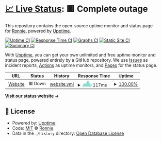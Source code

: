 # [📈 Live Status](https://status.ronniie.com): <!--live status--> **🟥 Complete outage**

This repository contains the open-source uptime monitor and status page for [Ronnie](https://ronniie.com), powered by [Upptime](https://github.com/upptime/upptime).

[![Uptime CI](https://github.com/Ronniie/Status/workflows/Uptime%20CI/badge.svg)](https://github.com/Ronniie/Status/actions?query=workflow%3A%22Uptime+CI%22)
[![Response Time CI](https://github.com/Ronniie/Status/workflows/Response%20Time%20CI/badge.svg)](https://github.com/Ronniie/Status/actions?query=workflow%3A%22Response+Time+CI%22)
[![Graphs CI](https://github.com/Ronniie/Status/workflows/Graphs%20CI/badge.svg)](https://github.com/Ronniie/Status/actions?query=workflow%3A%22Graphs+CI%22)
[![Static Site CI](https://github.com/Ronniie/Status/workflows/Static%20Site%20CI/badge.svg)](https://github.com/Ronniie/Status/actions?query=workflow%3A%22Static+Site+CI%22)
[![Summary CI](https://github.com/Ronniie/Status/workflows/Summary%20CI/badge.svg)](https://github.com/Ronniie/Status/actions?query=workflow%3A%22Summary+CI%22)

With [Upptime](https://upptime.js.org), you can get your own unlimited and free uptime monitor and status page, powered entirely by a GitHub repository. We use [Issues](https://github.com/Ronniie/Status/issues) as incident reports, [Actions](https://github.com/Ronniie/Status/actions) as uptime monitors, and [Pages](https://status.ronniie.com) for the status page.

<!--start: status pages-->
<!-- This summary is generated by Upptime (https://github.com/upptime/upptime) -->
<!-- Do not edit this manually, your changes will be overwritten -->
<!-- prettier-ignore -->
| URL | Status | History | Response Time | Uptime |
| --- | ------ | ------- | ------------- | ------ |
| <img alt="" src="https://favicons.githubusercontent.com/ronniie.com" height="13"> [Website](https://ronniie.com) | 🟥 Down | [website.yml](https://github.com/Ronniie/Status/commits/HEAD/history/website.yml) | <details><summary><img alt="Response time graph" src="./graphs/website/response-time-week.png" height="20"> 117ms</summary><br><a href="https://status.ronniie.com/history/website"><img alt="Response time 99" src="https://img.shields.io/endpoint?url=https%3A%2F%2Fraw.githubusercontent.com%2FRonniie%2FStatus%2FHEAD%2Fapi%2Fwebsite%2Fresponse-time.json"></a><br><a href="https://status.ronniie.com/history/website"><img alt="24-hour response time 100" src="https://img.shields.io/endpoint?url=https%3A%2F%2Fraw.githubusercontent.com%2FRonniie%2FStatus%2FHEAD%2Fapi%2Fwebsite%2Fresponse-time-day.json"></a><br><a href="https://status.ronniie.com/history/website"><img alt="7-day response time 117" src="https://img.shields.io/endpoint?url=https%3A%2F%2Fraw.githubusercontent.com%2FRonniie%2FStatus%2FHEAD%2Fapi%2Fwebsite%2Fresponse-time-week.json"></a><br><a href="https://status.ronniie.com/history/website"><img alt="30-day response time 99" src="https://img.shields.io/endpoint?url=https%3A%2F%2Fraw.githubusercontent.com%2FRonniie%2FStatus%2FHEAD%2Fapi%2Fwebsite%2Fresponse-time-month.json"></a><br><a href="https://status.ronniie.com/history/website"><img alt="1-year response time 99" src="https://img.shields.io/endpoint?url=https%3A%2F%2Fraw.githubusercontent.com%2FRonniie%2FStatus%2FHEAD%2Fapi%2Fwebsite%2Fresponse-time-year.json"></a></details> | <details><summary><a href="https://status.ronniie.com/history/website">100.00%</a></summary><a href="https://status.ronniie.com/history/website"><img alt="All-time uptime 98.61%" src="https://img.shields.io/endpoint?url=https%3A%2F%2Fraw.githubusercontent.com%2FRonniie%2FStatus%2FHEAD%2Fapi%2Fwebsite%2Fuptime.json"></a><br><a href="https://status.ronniie.com/history/website"><img alt="24-hour uptime 100.00%" src="https://img.shields.io/endpoint?url=https%3A%2F%2Fraw.githubusercontent.com%2FRonniie%2FStatus%2FHEAD%2Fapi%2Fwebsite%2Fuptime-day.json"></a><br><a href="https://status.ronniie.com/history/website"><img alt="7-day uptime 100.00%" src="https://img.shields.io/endpoint?url=https%3A%2F%2Fraw.githubusercontent.com%2FRonniie%2FStatus%2FHEAD%2Fapi%2Fwebsite%2Fuptime-week.json"></a><br><a href="https://status.ronniie.com/history/website"><img alt="30-day uptime 100.00%" src="https://img.shields.io/endpoint?url=https%3A%2F%2Fraw.githubusercontent.com%2FRonniie%2FStatus%2FHEAD%2Fapi%2Fwebsite%2Fuptime-month.json"></a><br><a href="https://status.ronniie.com/history/website"><img alt="1-year uptime 98.61%" src="https://img.shields.io/endpoint?url=https%3A%2F%2Fraw.githubusercontent.com%2FRonniie%2FStatus%2FHEAD%2Fapi%2Fwebsite%2Fuptime-year.json"></a></details>

<!--end: status pages-->

[**Visit our status website →**](https://status.ronniie.com)

## 📄 License

- Powered by: [Upptime](https://github.com/upptime/upptime)
- Code: [MIT](./LICENSE) © [Ronnie](https://ronniie.com)
- Data in the `./history` directory: [Open Database License](https://opendatacommons.org/licenses/odbl/1-0/)
